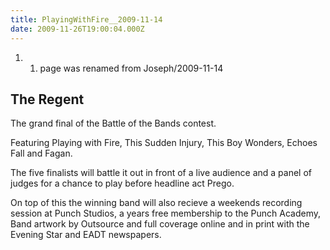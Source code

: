 ```yaml
---
title: PlayingWithFire__2009-11-14
date: 2009-11-26T19:00:04.000Z
---
```

1.  1.  page was renamed from Joseph/2009-11-14

The Regent
----------

The grand final of the Battle of the Bands contest.

Featuring Playing with Fire, This Sudden Injury, This Boy Wonders,
Echoes Fall and Fagan.

The five finalists will battle it out in front of a live audience and a
panel of judges for a chance to play before headline act Prego.

On top of this the winning band will also recieve a weekends recording
session at Punch Studios, a years free membership to the Punch Academy,
Band artwork by Outsource and full coverage online and in print with the
Evening Star and EADT newspapers.
